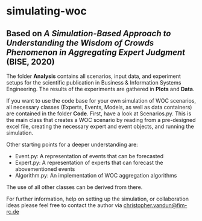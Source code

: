 # simulating-woc
## Based on *A Simulation-Based Approach to Understanding the Wisdom of Crowds Phenomenon in Aggregating Expert Judgment* (BISE, 2020)

The folder **Analysis** contains all scenarios, input data, and experiment setups for the scientific publication in Business & Information Systems Engineering. The results of the experiments are gathered in **Plots** and **Data**.

If you want to use the code base for your own simulation of WOC scenarios, all necessary classes (Experts, Events, Models, as well as data containers) are contained in the folder **Code**. First, have a look at Scenarios.py. This is the main class that creates a WOC scenario by reading from a pre-designed excel file, creating the necessary expert and event objects, and running the simulation.

Other starting points for a deeper understanding are:
* Event.py: A representation of events that can be forecasted
* Expert.py: A representation of experts that can forecast the abovementioned events
* Algorithm.py: An implementation of WOC aggregation algorithms

The use of all other classes can be derived from there.

For further information, help on setting up the simulation, or collaboration ideas please feel free to contact the author via christopher.vandun@fim-rc.de 
